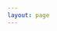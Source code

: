 ```yaml
---
layout: page
---
```

<script setup>
import {
  VPTeamPage,
  VPTeamPageTitle,
  VPTeamMembers
} from 'vitepress/theme'

const members = [
  {
    avatar: 'https://avatars.githubusercontent.com/u/121916671?v=4',
    name: 'AllenYGY',
    title: 'RA',
    org:"Tang Lib",
    desc:"<a href='https://allenygy.github.io/' target='_blank'>View more</a>",
  },
  {
    avatar: 'https://avatars.githubusercontent.com/u/103395523?v=4',
    name: 'Harkerbest',
    title: 'Try your best,do your best',
    desc:"<a href='https://www.harkerbest.cn/' target='_blank'>View more</a>",
  },
]
</script>

<VPTeamPage>
  <VPTeamPageTitle>
    <template #title>
      Friends
    </template>
    <template #lead>
Here are the blog or site links of some of my wonderful friends. Explore the enriching content they've curated, with each link serving as a gateway to their unique perspectives and passions.
    </template>
  </VPTeamPageTitle>
  <VPTeamMembers
    :members="members"
  />
</VPTeamPage>